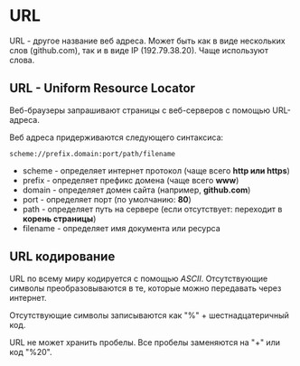 # URL
URL - другое название веб адреса. Может быть как в виде нескольких слов (github.com), так и в виде IP (192.79.38.20). Чаще используют слова.

## URL - Uniform Resource Locator
Веб-браузеры запрашивают страницы с веб-серверов с помощью URL-адреса.

Веб адреса придерживаются следующего синтаксиса:
```
scheme://prefix.domain:port/path/filename
```

* scheme - определяет интернет протокол (чаще всего **http или https**)
* prefix - определяет префикс домена (чаще всего **www**)
* domain - определяет домен сайта (например, **github.com**)
* port - определяет порт (по умолчанию: **80**)
* path - определяет путь на сервере (если отсутствует: переходит в **корень страницы**)
* filename - определяет имя документа или ресурса

## URL кодирование
URL по всему миру кодируется с помощью *ASCII*. Отсутствующие символы преобразовываются в те, которые можно передавать через интернет.

Отсутствующие символы записываются как "%" + шестнадцатеричный код.

URL не может хранить пробелы. Все пробелы заменяются на "+" или код "%20".

